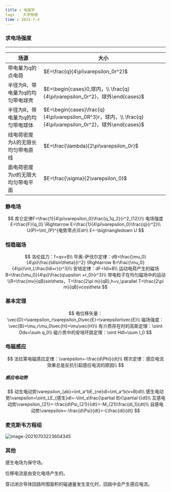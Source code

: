 ```yaml
---
title : 电磁学
tags ： 大学物理
time : 2021-7-4
---
```




### 求电场强度

---------------------------



| 场源                                      | 大小                                                         |
| ----------------------------------------- | ------------------------------------------------------------ |
| 带电量为q的点电荷                         | $E=\frac{q}{4\pi\varepsilon_0r^2}$                           |
| 半径为R、带电量为q的均匀带电球壳          | $E=\begin{cases}0,球内，\\ \frac{q}{4\pi\varepsilon_0r^2}，球外\end{cases}$ |
| 半径为R，带电量为q的均匀带电球体          | $E=\begin{cases}\frac{q}{4\pi\varepsilon_0R^3}r，球内，\\ \frac{q}{4\pi\varepsilon_0r^2}，球外\end{cases}$ |
| 线电荷密度为$\lambda$的无限长均匀带电直线 | $E=\frac{\lambda}{2\pi\varepsilon_0r}$                       |
| 面电荷密度为$\sigma$的无限大均匀带电平面  | $E=\frac{\sigma}{2\varepsilon_0}$                            |



### 静电场

$$
库仑定律F=\frac{1}{4\pi\varepsilon_0}\frac{q_1q_2}{r^2_{12}}\\
电场强度E=\frac{F}{q_0} \Rightarrow E=\frac{1}{4\pi\varepsilon_0}\frac{q}{r^2}\\
U(P)=\int_{P}^{电势零点}Edr\\
E=-\bigtriangledown U
$$



### 恒稳磁场

$$
洛伦兹力：f=qv×B\\
毕奥-萨伐尔定律：dB=\frac{\mu_0}{4\pi}\frac{Idlsin\theta}{r^2} \Rightarrow B=\frac{\mu_0}{4\pi}\int_L\frac{Idl×r}{r^3}\\
安培定律：dF=Idl×B\\
运动电荷产生的磁场B=\frac{\mu_0}{4\pi}\frac{q\upsilon ×r_0}{r^3}\\
带电粒子在均匀磁场中的运动\\R=\frac{mv}{qB}sin\theta，T=\frac{2\pi m}{qB},h=v_\parallel T=\frac{2\pi m}{qB}vcos\theta
$$



### 基本定理

$$
电位移矢量：\vec{D}=\varepsilon_r\varepsilon_0\vec{E}=\varepsilon\vec{E}\\
磁场强度：\vec{B}=\mu_r\mu_0\vec{H}=\mu\vec{H}\\
有介质存在时的高斯定理：\oiint Dds=\sum q_0\\
磁介质中的安培环路定理：\oint Hdl=\sum I_0
$$
### 电磁感应
$$
法拉第电磁感应定律：\varepsilon=-\frac{d\Phi}{dt}\\
楞次定律：感应电流效果总是反抗引起感应电流的原因\\
$$
##### 感应电动势
$$
动生电动势\varepsilon_{ab}=\int_a^bE_{ne}dl=\int_a^b(v×B)dl\\
感生电动势\varepsilon=\oint_LE_{感生}dl=-\iint_s\frac{\partial B}{\partial t}dS\\
互感电动势\varepsilon_{21}=-\frac{d\Psi_{21}}{dt}=-M_{21}\frac{di_1}{dt}\\
自感电动势\varepsilon=-\frac{d\Psi}{dt}=-L\frac{di}{dt}
$$



### 麦克斯韦方程组

![image-20210703223604345](G:\notes\大学物理\image-20210703223604345-1626096778975.png)



### 其他

感生电场为保守场。

位移电流是由变化电场产生的。

穿过闭合导体回路所围面积的磁通量发生变化时，回路中会产生感应电流。

